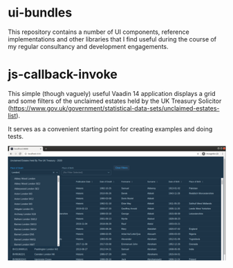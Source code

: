 # ui-bundles
This repository contains a number of UI components, reference implementations and other libraries that I find useful during the course of my regular consultancy and development engagements.

# js-callback-invoke

This simple (though vaguely) useful Vaadin 14 application displays a grid and some filters of the unclaimed estates held by the UK Treasury Solicitor (https://www.gov.uk/government/statistical-data-sets/unclaimed-estates-list). 

It serves as a convenient starting point for creating examples and doing tests.

![Alt text](js-callback-invoke/screenshot.png?raw=true "Example of the Application")